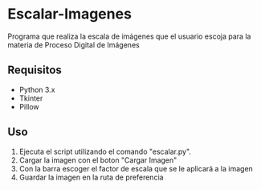 # Escalar-Imagenes
Programa que realiza la escala de imágenes que el usuario escoja para la materia de Proceso Digital de Imágenes

## Requisitos

- Python 3.x
- Tkinter
- Pillow

## Uso

1. Ejecuta el script utilizando el comando "escalar.py".
2. Cargar la imagen con el boton "Cargar Imagen"
3. Con la barra escoger el factor de escala que se le aplicará a la imagen
4. Guardar la imagen en la ruta de preferencia

